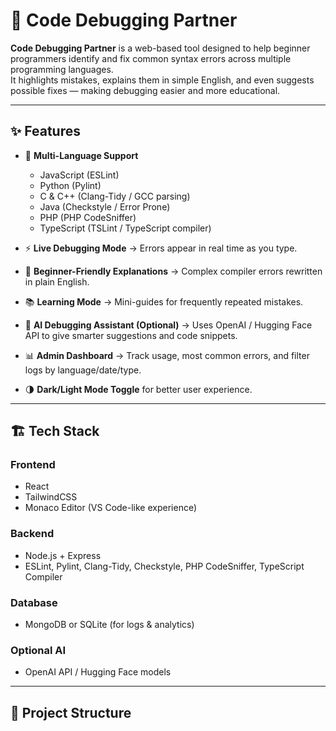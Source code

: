 # 🚀 Code Debugging Partner

**Code Debugging Partner** is a web-based tool designed to help beginner programmers identify and fix common syntax errors across multiple programming languages.  
It highlights mistakes, explains them in simple English, and even suggests possible fixes — making debugging easier and more educational.  

---

## ✨ Features

- 📝 **Multi-Language Support**  
  - JavaScript (ESLint)  
  - Python (Pylint)  
  - C & C++ (Clang-Tidy / GCC parsing)  
  - Java (Checkstyle / Error Prone)  
  - PHP (PHP CodeSniffer)  
  - TypeScript (TSLint / TypeScript compiler)  

- ⚡ **Live Debugging Mode** → Errors appear in real time as you type.  
- 📖 **Beginner-Friendly Explanations** → Complex compiler errors rewritten in plain English.  
- 📚 **Learning Mode** → Mini-guides for frequently repeated mistakes.  
- 🤖 **AI Debugging Assistant (Optional)** → Uses OpenAI / Hugging Face API to give smarter suggestions and code snippets.  
- 📊 **Admin Dashboard** → Track usage, most common errors, and filter logs by language/date/type.  
- 🌗 **Dark/Light Mode Toggle** for better user experience.  

---

## 🏗️ Tech Stack

### Frontend
- React  
- TailwindCSS  
- Monaco Editor (VS Code-like experience)  

### Backend
- Node.js + Express  
- ESLint, Pylint, Clang-Tidy, Checkstyle, PHP CodeSniffer, TypeScript Compiler  

### Database
- MongoDB or SQLite (for logs & analytics)  

### Optional AI
- OpenAI API / Hugging Face models  

---

## 📂 Project Structure

